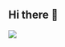 ## Hi there 👋

<!DOCTYPE html>
<html>
  <head></head>
  <body>
    <img src="[https://tse2.mm.bing.net/th?id=OIP.3gP_ITIqz8lswGgIeCxmVQHaHa&pid=Api&P=0&h=180](https://tenor.com/view/text-work-computer-working-penguin-gif-16760829579653810809)"/>
  </body>
</html>
